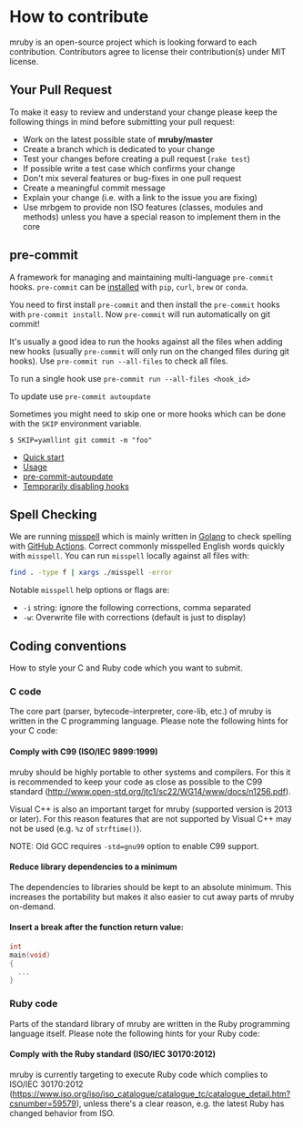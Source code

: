 # How to contribute

mruby is an open-source project which is looking forward to each contribution.
Contributors agree to license their contribution(s) under MIT license.

## Your Pull Request

To make it easy to review and understand your change please keep the following
things in mind before submitting your pull request:

* Work on the latest possible state of **mruby/master**
* Create a branch which is dedicated to your change
* Test your changes before creating a pull request (`rake test`)
* If possible write a test case which confirms your change
* Don't mix several features or bug-fixes in one pull request
* Create a meaningful commit message
* Explain your change (i.e. with a link to the issue you are fixing)
* Use mrbgem to provide non ISO features (classes, modules and methods) unless
  you have a special reason to implement them in the core

## pre-commit

A framework for managing and maintaining multi-language `pre-commit` hooks.
`pre-commit` can be [installed](https://pre-commit.com/#installation) with `pip`, `curl`, `brew` or `conda`.

You need to first install `pre-commit` and then install the `pre-commit` hooks with `pre-commit install`.
Now `pre-commit` will run automatically on git commit!

It's usually a good idea to run the hooks against all the files when adding new hooks (usually `pre-commit` will only run on the changed files during git hooks).
Use `pre-commit run --all-files` to check all files.

To run a single hook use `pre-commit run --all-files <hook_id>`

To update use `pre-commit autoupdate`

Sometimes you might need to skip one or more hooks which can be done with the `SKIP` environment variable.

`$ SKIP=yamllint git commit -m "foo"`

* [Quick start](https://pre-commit.com/#quick-start)
* [Usage](https://pre-commit.com/#usage)
* [pre-commit-autoupdate](https://pre-commit.com/#pre-commit-autoupdate)
* [Temporarily disabling hooks](https://pre-commit.com/#temporarily-disabling-hooks)

## Spell Checking

We are running [misspell](https://github.com/client9/misspell) which is mainly written in
[Golang](https://golang.org/) to check spelling with [GitHub Actions](.github/workflows/lint.yml).
Correct commonly misspelled English words quickly with `misspell`. You can run `misspell` locally
against all files with:

```bash
find . -type f | xargs ./misspell -error
```

Notable `misspell` help options or flags are:

* `-i` string: ignore the following corrections, comma separated
* `-w`: Overwrite file with corrections (default is just to display)

## Coding conventions

How to style your C and Ruby code which you want to submit.

### C code

The core part (parser, bytecode-interpreter, core-lib, etc.) of mruby is
written in the C programming language. Please note the following hints for your
C code:

#### Comply with C99 (ISO/IEC 9899:1999)

mruby should be highly portable to other systems and compilers. For this it is
recommended to keep your code as close as possible to the C99 standard
(<http://www.open-std.org/jtc1/sc22/WG14/www/docs/n1256.pdf>).

Visual C++ is also an important target for mruby (supported version is 2013 or
later). For this reason features that are not supported by Visual C++ may not
be used (e.g. `%z` of `strftime()`).

NOTE: Old GCC requires `-std=gnu99` option to enable C99 support.

#### Reduce library dependencies to a minimum

The dependencies to libraries should be kept to an absolute minimum. This
increases the portability but makes it also easier to cut away parts of mruby
on-demand.

#### Insert a break after the function return value:

```c
int
main(void)
{
  ...
}
```

### Ruby code

Parts of the standard library of mruby are written in the Ruby programming
language itself. Please note the following hints for your Ruby code:

#### Comply with the Ruby standard (ISO/IEC 30170:2012)

mruby is currently targeting to execute Ruby code which complies to ISO/IEC
30170:2012 (<https://www.iso.org/iso/iso_catalogue/catalogue_tc/catalogue_detail.htm?csnumber=59579>),
unless there's a clear reason, e.g. the latest Ruby has changed behavior from ISO.
